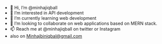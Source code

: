 - 👋 Hi, I’m @minhajiqball
- 👀 I’m interested in API development
- 🌱 I’m currently learning web development 
- 💞️ I’m looking to collaborate on web applications based on MERN stack.
- 📫 Reach me at @minhajiqball on twitter or Instagram
- also on Minhajbiniqbal@gmail.com

<!---
minhajiqball/minhajiqball is a ✨ special ✨ repository because its `README.md` (this file) appears on your GitHub profile.
You can click the Preview link to take a look at your changes.
--->
